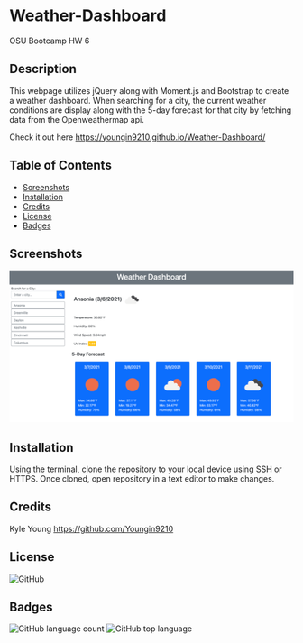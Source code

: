 # Weather-Dashboard

OSU Bootcamp HW 6

## Description

This webpage utilizes jQuery along with Moment.js and Bootstrap to create a weather dashboard. When searching for a city, the current weather conditions are display along with the 5-day forecast for that city by fetching data from the Openweathermap api.

Check it out here https://youngin9210.github.io/Weather-Dashboard/

## Table of Contents

- [Screenshots](#screenshots)
- [Installation](#installation)
- [Credits](#credits)
- [License](#license)
- [Badges](#badges)

## Screenshots

![gif](assets/images/screenshot.png)

## Installation

Using the terminal, clone the repository to your local device using SSH or HTTPS. Once cloned, open repository in a text editor to make changes.

## Credits

Kyle Young https://github.com/Youngin9210

## License

<img alt="GitHub" src="https://img.shields.io/github/license/youngin9210/Weather-Dashboard">

## Badges

<img alt="GitHub language count" src="https://img.shields.io/github/languages/count/youngin9210/Weather-Dashboard">
<img alt="GitHub top language" src="https://img.shields.io/github/languages/top/youngin9210/Weather-Dashboard">
